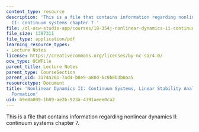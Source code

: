 ```yaml
---
content_type: resource
description: 'This is a file that contains information regarding nonlinear dynamics
  II: continuum systems chapter 7.'
file: /ol-ocw-studio-app/courses/18-354j-nonlinear-dynamics-ii-continuum-systems-spring-2015/b9e8a0091b89ae2b923a4391aeee0ca2_MIT18_354JS15_Ch7.pdf
file_size: 1397311
file_type: application/pdf
learning_resource_types:
- Lecture Notes
license: https://creativecommons.org/licenses/by-nc-sa/4.0/
ocw_type: OCWFile
parent_title: Lecture Notes
parent_type: CourseSection
parent_uid: 3174a261-7ad4-b8e9-a80d-6c0b8b3b0aa5
resourcetype: Document
title: 'Nonlinear Dynamics II: Continuum Systems, Linear Stability Analysis and Pattern
  Formation'
uid: b9e8a009-1b89-ae2b-923a-4391aeee0ca2
---
```

This is a file that contains information regarding nonlinear dynamics II: continuum systems chapter 7.